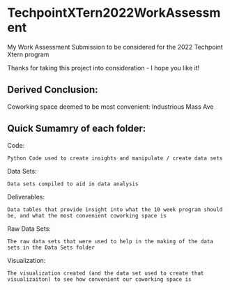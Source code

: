 # TechpointXTern2022WorkAssessment
My Work Assessment Submission to be considered for the 2022 Techpoint Xtern program

Thanks for taking this project into consideration - I hope you like it!

## Derived Conclusion:

Coworking space deemed to be most convenient: Industrious Mass Ave

## Quick Sumamry of each folder:

  Code:
    
    Python Code used to create insights and manipulate / create data sets
    
  Data Sets:
    
    Data sets compiled to aid in data analysis
    
  Deliverables:
  
    Data tables that provide insight into what the 10 week program should be, and what the most convenient coworking space is
  
  Raw Data Sets:
  
    The raw data sets that were used to help in the making of the data sets in the Data Sets folder
    
  Visualization:
  
    The visualization created (and the data set used to create that visualizaiton) to see how convenient our coworking space is
    
